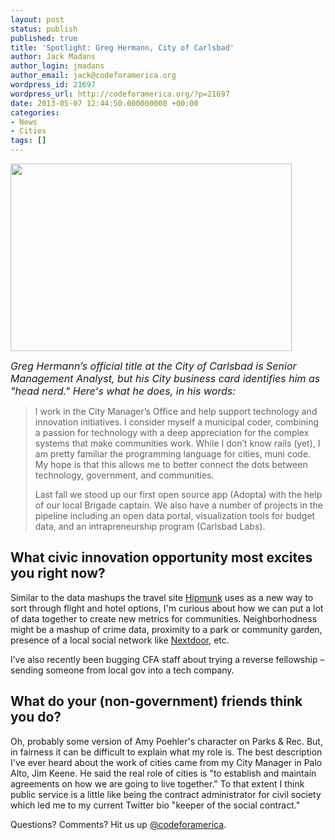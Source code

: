 ```yaml
---
layout: post
status: publish
published: true
title: 'Spotlight: Greg Hermann, City of Carlsbad'
author: Jack Madans
author_login: jmadans
author_email: jack@codeforamerica.org
wordpress_id: 21697
wordpress_url: http://codeforamerica.org/?p=21697
date: 2013-05-07 12:44:50.000000000 +00:00
categories:
- News
- Cities
tags: []
---
```

<p style="text-align: left;" dir="ltr"><em style="font-size: 16px;"><a href="http://codeforamerica.org/wp-content/uploads/2013/05/Greg_Hermann_large.png"><img class="size-full wp-image-21721" title="Greg_Hermann_large" src="http://codeforamerica.org/wp-content/uploads/2013/05/Greg_Hermann_large.png" alt="" width="450" height="300" /></a></em></p>
<p style="text-align: left;" dir="ltr"><em style="font-size: 16px;">Greg Hermann’s official title at the City of Carlsbad is Senior Management Analyst, but his City business card identifies him as "head nerd." Here's what he does, in his words:</em></p>

<blockquote>I work in the City Manager’s Office and help support technology and innovation initiatives. I consider myself a municipal coder, combining a passion for technology with a deep appreciation for the complex systems that make communities work. While I don’t know rails (yet), I am pretty familiar the programming language for cities, muni code. My hope is that this allows me to better connect the dots between technology, government, and communities.

Last fall we stood up our first open source app (Adopta) with the help of our local Brigade captain. We also have a number of projects in the pipeline including an open data portal, visualization tools for budget data, and an intrapreneurship program (Carlsbad Labs).</blockquote>
<h2></h2>
<h2>What civic innovation opportunity most excites you right now?</h2>
Similar to the data mashups the travel site <a href="http://www.hipmunk.com/" target="_blank">Hipmunk</a> uses as a new way to sort through flight and hotel options, I'm curious about how we can put a lot of data together to create new metrics for communities. Neighborhodness might be a mashup of crime data, proximity to a park or community garden, presence of a local social network like <a href="https://nextdoor.com/" target="_blank">Nextdoor</a>, etc.

I’ve also recently been bugging CFA staff about trying a reverse fellowship – sending someone from local gov into a tech company.
<h2>What do your (non-government) friends think you do?</h2>
Oh, probably some version of Amy Poehler's character on Parks &amp; Rec. But, in fairness it can be difficult to explain what my role is. The best description I've ever heard about the work of cities came from my City Manager in Palo Alto, Jim Keene. He said the real role of cities is "to establish and maintain agreements on how we are going to live together." To that extent I think public service is a little like being the contract administrator for civil society which led me to my current Twitter bio "keeper of the social contract."

Questions? Comments? Hit us up <a href="http://twitter.com/codeforamerica" target="_blank">@codeforamerica</a>.
